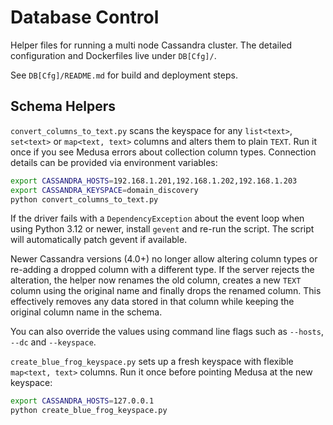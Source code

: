 # Database Control

Helper files for running a multi node Cassandra cluster. The detailed configuration and Dockerfiles live under `DB[Cfg]/`.

See `DB[Cfg]/README.md` for build and deployment steps.

## Schema Helpers

`convert_columns_to_text.py` scans the keyspace for any `list<text>`, `set<text>`
or `map<text, text>` columns and alters them to plain `TEXT`. Run it once if you
see Medusa errors about collection column types. Connection details can be
provided via environment variables:

```bash
export CASSANDRA_HOSTS=192.168.1.201,192.168.1.202,192.168.1.203
export CASSANDRA_KEYSPACE=domain_discovery
python convert_columns_to_text.py
```

If the driver fails with a `DependencyException` about the event loop when using
Python 3.12 or newer, install `gevent` and re-run the script. The script will
automatically patch gevent if available.

Newer Cassandra versions (4.0+) no longer allow altering column types or
re-adding a dropped column with a different type. If the server rejects the
alteration, the helper now renames the old column, creates a new `TEXT` column
using the original name and finally drops the renamed column. This effectively
removes any data stored in that column while keeping the original column name in
the schema.

You can also override the values using command line flags such as
`--hosts`, `--dc` and `--keyspace`.

`create_blue_frog_keyspace.py` sets up a fresh keyspace with flexible
`map<text, text>` columns. Run it once before pointing Medusa at the new
keyspace:

```bash
export CASSANDRA_HOSTS=127.0.0.1
python create_blue_frog_keyspace.py
```
